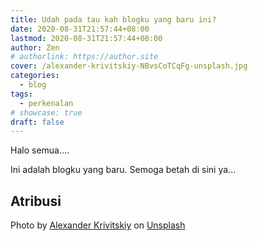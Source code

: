 ```yaml
---
title: Udah pada tau kah blogku yang baru ini?
date: 2020-08-31T21:57:44+08:00
lastmod: 2020-08-31T21:57:44+08:00
author: Zen
# authorlink: https://author.site
cover: /alexander-krivitskiy-NBvsCoTCqFg-unsplash.jpg
categories:
  - blog
tags:
  - perkenalan
# showcase: true
draft: false
---
```


Halo semua....

<!--more-->

Ini adalah blogku yang baru. Semoga betah di sini ya...

## Atribusi

<span>Photo by <a href="https://unsplash.com/@krivitskiy?utm_source=unsplash&amp;utm_medium=referral&amp;utm_content=creditCopyText">Alexander Krivitskiy</a> on <a href="https://unsplash.com/s/photos/shocked?utm_source=unsplash&amp;utm_medium=referral&amp;utm_content=creditCopyText">Unsplash</a></span>